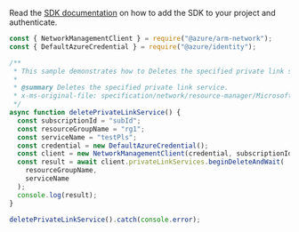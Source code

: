 Read the [SDK documentation](https://github.com/Azure/azure-sdk-for-js/blob/%40azure%2Farm-network_27.0.0/sdk/network/arm-network/README.md) on how to add the SDK to your project and authenticate.

```javascript
const { NetworkManagementClient } = require("@azure/arm-network");
const { DefaultAzureCredential } = require("@azure/identity");

/**
 * This sample demonstrates how to Deletes the specified private link service.
 *
 * @summary Deletes the specified private link service.
 * x-ms-original-file: specification/network/resource-manager/Microsoft.Network/stable/2021-05-01/examples/PrivateLinkServiceDelete.json
 */
async function deletePrivateLinkService() {
  const subscriptionId = "subId";
  const resourceGroupName = "rg1";
  const serviceName = "testPls";
  const credential = new DefaultAzureCredential();
  const client = new NetworkManagementClient(credential, subscriptionId);
  const result = await client.privateLinkServices.beginDeleteAndWait(
    resourceGroupName,
    serviceName
  );
  console.log(result);
}

deletePrivateLinkService().catch(console.error);
```
